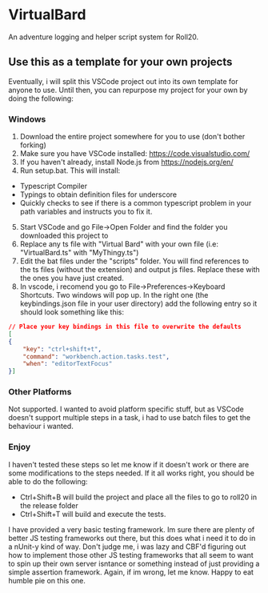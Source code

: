 # VirtualBard
An adventure logging and helper script system for Roll20.

## Use this as a template for your own projects
Eventually, i will split this VSCode project out into its own template for anyone to use. Until then, you can repurpose my project for your own by doing the following:
### Windows
1. Download the entire project somewhere for you to use (don't bother forking)
2. Make sure you have VSCode installed: https://code.visualstudio.com/
3. If you haven't already, install Node.js from https://nodejs.org/en/
4. Run setup.bat. This will install:
  * Typescript Compiler
  * Typings to obtain definition files for underscore
  * Quickly checks to see if there is a common typescript problem in your path variables and instructs you to fix it.
5. Start VSCode and go File->Open Folder and find the folder you downloaded this project to
6. Replace any ts file with "Virtual Bard" with your own file (i.e: "VirtualBard.ts" with "MyThingy.ts")
7. Edit the bat files under the "scripts" folder. You will find references to the ts files (without the extension) and output js files. Replace these with the ones you have just created.
8. In vscode, i recomend you go to File->Preferences->Keyboard Shortcuts. Two windows will pop up. In the right one (the keybindings.json file in your user directory) add the following entry so it should look something like this:
```json
// Place your key bindings in this file to overwrite the defaults
[
{
    "key": "ctrl+shift+t",
    "command": "workbench.action.tasks.test",
    "when": "editorTextFocus"
}]
```

### Other Platforms
Not supported. I wanted to avoid platform specific stuff, but as VSCode doesn't support multiple steps in a task, i had to use batch files to get the behaviour i wanted.

### Enjoy

I haven't tested these steps so let me know if it doesn't work or there are some modifications to the steps needed. If it all works right, you should be able to do the following:
* Ctrl+Shift+B will build the project and place all the files to go to roll20 in the release folder
* Ctrl+Shift+T will build and execute the tests.

I have provided a very basic testing framework. Im sure there are plenty of better JS testing frameworks out there, but this does what i need it to do in a nUnit-y kind of way. Don't judge me, i was lazy and CBF'd figuring out how to implement those other JS testing frameworks that all seem to want to spin up their own server isntance or something instead of just providing a simple assertion framework. Again, if im wrong, let me know. Happy to eat humble pie on this one.
